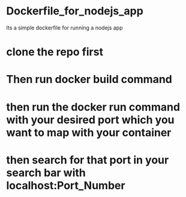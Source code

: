# Dockerfile_for_nodejs_app
Its a simple dockerfile for running a nodejs app
# clone the repo first
# Then run docker build command
# then run the docker run command with your desired port which you want to map with your container
# then search for that port in your search bar with localhost:Port_Number
